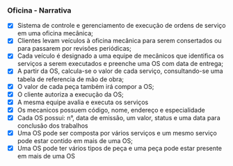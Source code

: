 ### Oficina - Narrativa

- [x]  Sistema de controle e gerenciamento de execução de ordens de serviço em uma oficina mecânica;
- [x]  Clientes levam veículos à oficina mecânica para serem consertados ou para passarem por revisões periódicas;
- [x]  Cada veículo é designado a uma equipe de mecânicos que identifica os serviços a serem executados e preenche uma OS com data de entrega;
- [x]  A partir da OS, calcula-se o valor de cada serviço, consultando-se uma tabela de referencia de mão de obra;
- [x]  O valor de cada peça também irá compor a OS;
- [x]  O cliente autoriza a execução da OS;
- [x]  A mesma equipe avalia e executa os serviços
- [x]  Os mecanicos possuem código, nome, endereço e especialidade
- [x]  Cada OS possui: n°, data de emissão, um valor, status e uma data para conclusão dos trabalhos
- [x]  Uma OS pode ser composta por vários serviços e um mesmo serviço pode estar contido em mais de uma OS;
- [x]  Uma OS pode ter vários tipos de peça e uma peça pode estar presente em mais de uma OS
